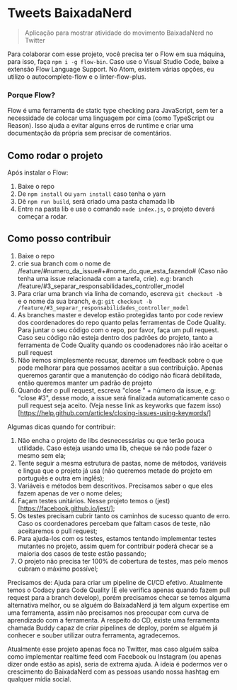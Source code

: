 # Tweets BaixadaNerd
> Aplicação para mostrar atividade do movimento BaixadaNerd no Twitter

Para colaborar com esse projeto, você precisa ter o Flow em sua máquina, para isso, faça ```npm i -g flow-bin```. Caso use o Visual Studio Code, baixe a extensão Flow Language Support. No Atom, existem várias opções, eu utilizo o autocomplete-flow e o linter-flow-plus.

### Porque Flow?
  Flow é uma ferramenta de static type checking para JavaScript, sem ter a necessidade de colocar uma linguagem por cima (como TypeScript ou Reason). Isso ajuda a evitar alguns erros de runtime e criar uma documentação da própria sem precisar de comentários.


## Como rodar o projeto
Após instalar o Flow:
1. Baixe o repo
2. De ```npm install``` ou ```yarn install``` caso tenha o yarn
3. Dê ```npm run build```, será criado uma pasta chamada lib
4. Entre na pasta lib e use o comando ```node index.js```, o projeto deverá começar a rodar.

## Como posso contribuir
1. Baixe o repo
2. crie sua branch com o nome de /feature/#numero_da_issue#+#nome_do_que_esta_fazendo# (Caso não tenha uma issue relacionada com a tarefa, crie). e.g: branch /feature/#3_separar_responsabilidades_controller_model
  1. Para criar uma branch via linha de comando, escreva ```git checkout -b ``` e o nome da sua branch, e.g: ```git checkout -b /feature/#3_separar_responsabilidades_controller_model```
3. As branches master e develop estão protegidas tanto por code review dos coordenadores do repo quanto pelas ferramentas de Code Quality. Para juntar o seu código com o repo, por favor, faça um pull request. Caso seu código não esteja dentro dos padrões do projeto, tanto a ferramenta de Code Quality quando os coodenadores não irão aceitar o pull request
  1. Não iremos simplesmente recusar, daremos um feedback sobre o que pode melhorar para que possamos aceitar a sua contribuição. Apenas queremos garantir que a manutenção do código não ficará debilitada, então queremos manter um padrão de projeto
  2. Quando der o pull request, escreva "close " + número da issue, e.g: "close #3", desse modo, a issue será finalizada automaticamente caso o pull request seja aceito. (Veja nesse link as keyworks que fazem isso)[https://help.github.com/articles/closing-issues-using-keywords/]

Algumas dicas quando for contribuir:
1. Não encha o projeto de libs desnecessárias ou que terão pouca utilidade. Caso esteja usando uma lib, cheque se não pode fazer o mesmo sem ela;
2. Tente seguir a mesma estrutura de pastas, nome de métodos, variáveis e lingua que o projeto já usa (não queremos metade do projeto em português e outra em inglês);
3. Variáveis e métodos bem descritivos. Precisamos saber o que eles fazem apenas de ver o nome deles;
4. Façam testes unitários. Nesse projeto temos o (jest)[https://facebook.github.io/jest/];
  1. Os testes precisam cubrir tanto os caminhos de sucesso quanto de erro. Caso os coordenadores percebam que faltam casos de teste, não aceitaremos o pull request;
  2. Para ajuda-los com os testes, estamos tentando implementar testes mutantes no projeto, assim quem for contribuir poderá checar se a maioria dos casos de teste estão passando;
  3. O projeto não precisa ter 100% de cobertura de testes, mas pelo menos cubram o máximo possível;

Precisamos de:
  Ajuda para criar um pipeline de CI/CD efetivo. Atualmente temos o Codacy para Code Quality (E ele verifica apenas quando fazem pull request para a branch develop), porém precisamos checar se temos alguma alternativa melhor, ou se alguém do BaixadaNerd já tem algum expertise em uma ferramenta, assim não precisamos nos preocupar com curva de aprendizado com a ferramenta. A respeito do CD, existe uma ferramenta chamada Buddy capaz de criar pipelines de deploy, porém se alguém já conhecer e souber utilizar outra ferramenta, agradecemos.

  Atualmente esse projeto apenas foca no Twitter, mas caso alguém saiba como implementar realtime feed com Facebook ou Instagram (ou apenas dizer onde estão as apis), seria de extrema ajuda. A ideia é podermos ver o crescimento do BaixadaNerd com as pessoas usando nossa hashtag em qualquer mídia social.
